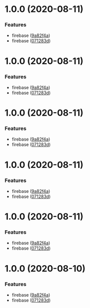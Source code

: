# 1.0.0 (2020-08-11)


### Features

* firebase ([9a82f4a](https://github.com/tolicodes/activity-brainstorm/commit/9a82f4a40c5ac8003dcc164bd28a9cd733729d1f))
* firebase ([071283d](https://github.com/tolicodes/activity-brainstorm/commit/071283ddd636c7c0599bdfd7b852bc91d45d353b))

# 1.0.0 (2020-08-11)


### Features

* firebase ([9a82f4a](https://github.com/tolicodes/activity-brainstorm/commit/9a82f4a40c5ac8003dcc164bd28a9cd733729d1f))
* firebase ([071283d](https://github.com/tolicodes/activity-brainstorm/commit/071283ddd636c7c0599bdfd7b852bc91d45d353b))

# 1.0.0 (2020-08-11)


### Features

* firebase ([9a82f4a](https://github.com/tolicodes/activity-brainstorm/commit/9a82f4a40c5ac8003dcc164bd28a9cd733729d1f))
* firebase ([071283d](https://github.com/tolicodes/activity-brainstorm/commit/071283ddd636c7c0599bdfd7b852bc91d45d353b))

# 1.0.0 (2020-08-11)


### Features

* firebase ([9a82f4a](https://github.com/tolicodes/activity-brainstorm/commit/9a82f4a40c5ac8003dcc164bd28a9cd733729d1f))
* firebase ([071283d](https://github.com/tolicodes/activity-brainstorm/commit/071283ddd636c7c0599bdfd7b852bc91d45d353b))

# 1.0.0 (2020-08-11)


### Features

* firebase ([9a82f4a](https://github.com/tolicodes/activity-brainstorm/commit/9a82f4a40c5ac8003dcc164bd28a9cd733729d1f))
* firebase ([071283d](https://github.com/tolicodes/activity-brainstorm/commit/071283ddd636c7c0599bdfd7b852bc91d45d353b))

# 1.0.0 (2020-08-10)


### Features

* firebase ([9a82f4a](https://github.com/tolicodes/activity-brainstorm/commit/9a82f4a40c5ac8003dcc164bd28a9cd733729d1f))
* firebase ([071283d](https://github.com/tolicodes/activity-brainstorm/commit/071283ddd636c7c0599bdfd7b852bc91d45d353b))
